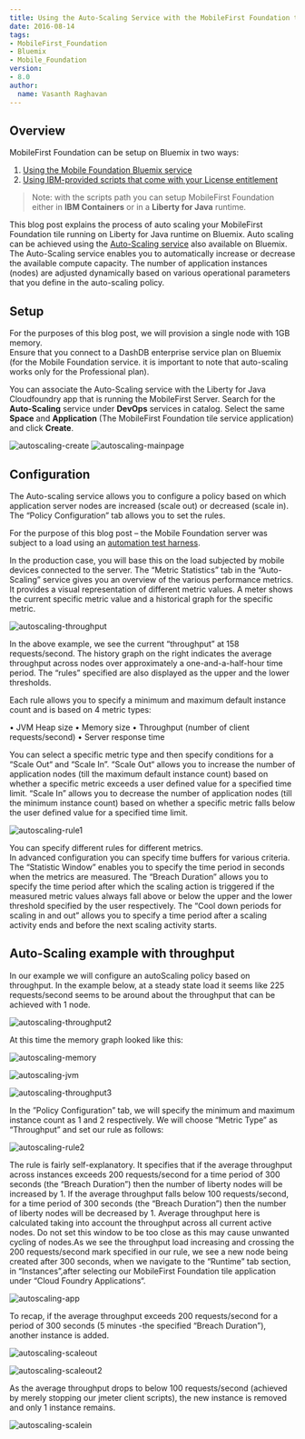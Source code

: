 ```yaml
---
title: Using the Auto-Scaling Service with the MobileFirst Foundation tile on Bluemix
date: 2016-08-14
tags:
- MobileFirst_Foundation
- Bluemix
- Mobile_Foundation
version:
- 8.0
author:
  name: Vasanth Raghavan
---
```

## Overview
MobileFirst Foundation can be setup on Bluemix in two ways:

1.	[Using the Mobile Foundation Bluemix service](https://new-console.ng.bluemix.net/catalog/services/mobile-foundation/)
2.	[Using IBM-provided scripts that come with your License entitlement](https://mobilefirstplatform.ibmcloud.com/tutorials/en/foundation/8.0/bluemix/mobilefirst-server-using-scripts/)

> Note: with the scripts path you can setup MobileFirst Foundation either in **IBM Containers** or in a **Liberty for Java** runtime. 

This blog post explains the process of auto scaling your MobileFirst Foundation tile running on Liberty for Java runtime on Bluemix. Auto scaling can be achieved using the [Auto-Scaling service](https://new-console.stage1.ng.bluemix.net/catalog/services/auto-scaling/) also available on Bluemix. The Auto-Scaling service enables you to automatically increase or decrease the available compute capacity. The number of application instances (nodes) are adjusted dynamically based on various operational parameters that you define in the auto-scaling policy.

## Setup
For the purposes of this blog post, we will provision a single node with 1GB memory.  
Ensure that you connect to a DashDB enterprise service plan on Bluemix (for the Mobile Foundation service. it is important to note that auto-scaling works only for the Professional plan).

You can associate the Auto-Scaling service with the Liberty for Java Cloudfoundry app that is running the MobileFirst Server. Search for the **Auto-Scaling** service under **DevOps** services in catalog. Select the same **Space** and **Application** (The MobileFirst Foundation tile service application) and click **Create**.

![autoscaling-create]({{site.baseurl}}/assets/blog/2016-08-14-auto-scaling-service-with-mobilefirst-foundation-tile-on-bluemix/autoscaling-create.png)
![autoscaling-mainpage]({{site.baseurl}}/assets/blog/2016-08-14-auto-scaling-service-with-mobilefirst-foundation-tile-on-bluemix/autoscaling-mainpage.png)

## Configuration
The Auto-scaling service allows you to configure a policy based on which application server nodes are increased (scale out) or decreased (scale in). The “Policy Configuration” tab allows you to set the rules.

For the purpose of this blog post – the Mobile Foundation server was subject to a load using an [automation test harness]({{site.baseurl}}/blog/2016/08/09/performance-testing-for-mobilefirst-foundation-8-0/).

In the production case, you will base this on the load subjected by mobile devices connected to the server. The “Metric Statistics” tab in the “Auto-Scaling” service gives you an overview of the various performance metrics. It provides a visual representation of different metric values. A meter shows the current specific metric value and a historical graph for the specific metric. 

![autoscaling-throughput]({{site.baseurl}}/assets/blog/2016-08-14-auto-scaling-service-with-mobilefirst-foundation-tile-on-bluemix/autoscaling-throughput.png)

In the above example, we see the current “throughput” at 158 requests/second. The history graph on the right indicates the average throughput across nodes over approximately a one-and-a-half-hour time period. The “rules” specified are also displayed as the upper and the lower thresholds. 

Each rule allows you to specify a minimum and maximum default instance count and is based on 4 metric types: 

•	JVM Heap size
•	Memory size
•	Throughput (number of client requests/second) 
•	Server response time

You can select a specific metric type and then specify conditions for a “Scale Out“ and “Scale In”. “Scale Out“ allows you to increase the number of application nodes (till the maximum default instance count) based on whether a specific metric exceeds a user defined value for a specified time limit. “Scale In” allows you to decrease the number of application nodes (till the minimum instance count) based on whether a specific metric falls below the user defined value for a specified time limit.

![autoscaling-rule1]({{site.baseurl}}/assets/blog/2016-08-14-auto-scaling-service-with-mobilefirst-foundation-tile-on-bluemix/autoscaling-rule1.png)

You can specify different rules for different metrics.  
In advanced configuration you can specify time buffers for various criteria. The “Statistic Window” enables you to specify the time period in seconds when the metrics are measured. The “Breach Duration” allows you to specify the time period after which the scaling action is triggered if the measured metric values always fall above or below the upper and the lower threshold specified by the user respectively. The “Cool down periods for scaling in and out” allows you to specify a time period after a scaling activity ends and before the next scaling activity starts.

## Auto-Scaling example with throughput
In our example we will configure an autoScaling policy based on throughput. In the example below, at a steady state load it seems like 225 requests/second seems to be around about the throughput that can be achieved with 1 node.

![autoscaling-throughput2]({{site.baseurl}}/assets/blog/2016-08-14-auto-scaling-service-with-mobilefirst-foundation-tile-on-bluemix/autoscaling-throughput2.png)

At this time the memory graph looked like this:

![autoscaling-memory]({{site.baseurl}}/assets/blog/2016-08-14-auto-scaling-service-with-mobilefirst-foundation-tile-on-bluemix/autoscaling-memory.png)

![autoscaling-jvm]({{site.baseurl}}/assets/blog/2016-08-14-auto-scaling-service-with-mobilefirst-foundation-tile-on-bluemix/autoscaling-jvm.png)

![autoscaling-throughput3]({{site.baseurl}}/assets/blog/2016-08-14-auto-scaling-service-with-mobilefirst-foundation-tile-on-bluemix/autoscaling-throughput3.png)

In the ”Policy Configuration” tab, we will specify the minimum and maximum instance count as 1 and 2 respectively.  We will choose “Metric Type” as “Throughput” and set our rule as follows:

![autoscaling-rule2]({{site.baseurl}}/assets/blog/2016-08-14-auto-scaling-service-with-mobilefirst-foundation-tile-on-bluemix/autoscaling-rule2.png)

The rule is fairly self-explanatory. It specifies that if the average throughput across instances exceeds 200 requests/second for a time period of 300 seconds (the “Breach Duration”) then the number of liberty nodes will be increased by 1. If the average throughput falls below 100 requests/second, for a time period of 300 seconds (the “Breach Duration”) then the number of liberty nodes will be decreased by 1. Average throughput here is calculated taking into account the throughput across all current active nodes. Do not set this window to be too close as this may cause unwanted cycling of nodes.As we see the throughput load increasing and crossing the 200 requests/second mark specified in our rule, we see a new node being created after 300 seconds, when we navigate to the “Runtime” tab section, in “Instances”,after selecting our MobileFirst Foundation tile application under “Cloud Foundry Applications“.


![autoscaling-app]({{site.baseurl}}/assets/blog/2016-08-14-auto-scaling-service-with-mobilefirst-foundation-tile-on-bluemix/autoscaling-app.png)

To recap, if the average throughput exceeds 200 requests/second for a period of 300 seconds (5 minutes -the specified “Breach Duration”), another instance is added. 

![autoscaling-scaleout]({{site.baseurl}}/assets/blog/2016-08-14-auto-scaling-service-with-mobilefirst-foundation-tile-on-bluemix/autoscaling-scaleout.png)

![autoscaling-scaleout2]({{site.baseurl}}/assets/blog/2016-08-14-auto-scaling-service-with-mobilefirst-foundation-tile-on-bluemix/autoscaling-scaleout2.png)

As the average throughput drops to below 100 requests/second (achieved by merely stopping our jmeter client scripts), the new instance is removed and only 1 instance remains.

![autoscaling-scalein]({{site.baseurl}}/assets/blog/2016-08-14-auto-scaling-service-with-mobilefirst-foundation-tile-on-bluemix/autoscaling-scalein.png)







